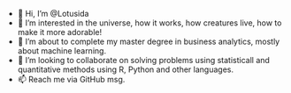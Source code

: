 - 👋 Hi, I’m @Lotusida
- 👀 I’m interested in the universe, how it works, how creatures live, how to make it more adorable!
- 🌱 I’m about to complete my master degree in business analytics, mostly about machine learning.
- 💞️ I’m looking to collaborate on solving problems using statisticall and quantitative methods using R, Python and other languages.
- 📫 Reach me via GitHub msg.

<!---
Lotusida/Lotusida is a ✨ special ✨ repository because its `README.md` (this file) appears on your GitHub profile.
You can click the Preview link to take a look at your changes.
--->
